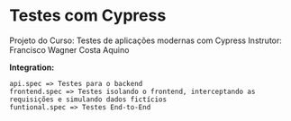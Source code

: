 # Testes com Cypress
Projeto do Curso: Testes de aplicações modernas com Cypress
Instrutor: Francisco Wagner Costa Aquino

**Integration:**

```
api.spec => Testes para o backend
frontend.spec => Testes isolando o frontend, interceptando as requisições e simulando dados fictícios
funtional.spec => Testes End-to-End
```

